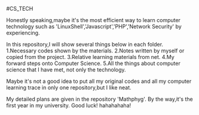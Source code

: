 #CS_TECH

Honestly speaking,maybe it's the most efficient way to learn computer
technology such as 'LinuxShell','Javascript','PHP','Network Security'
by experiencing.

In this repository,I will show several things below in each folder.
	1.Necessary codes shown by the materials.
	2.Notes written by myself or copied from the project.
	3.Relative learning materials from net.
	4.My forward steps onto Computer Science.
	5.All the things about computer science that I have met,
	  not only the technology.

Maybe it's not a good idea to put all my original codes and all my
computer learning trace in only one repository,but I like neat.

My detailed plans are given in the repository 'Mathphyg'.
By the way,it's the first year in my university.
Good luck! hahahahaha!


